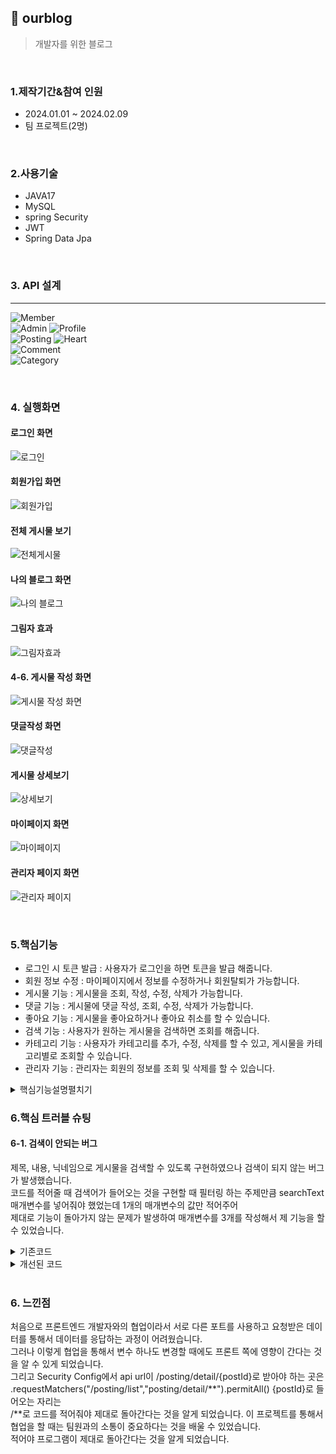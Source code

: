 ## :pushpin: ourblog   
>개발자를 위한 블로그    
   
</br>   

### 1.제작기간&참여 인원   
* 2024.01.01 ~ 2024.02.09   
* 팀 프로젝트(2명)   

</br>

### 2.사용기술   
* JAVA17   
* MySQL   
* spring Security   
* JWT   
* Spring Data Jpa   
       
 </br>     

 ### 3. API 설계 
 ---   
 ![Member](https://github.com/Seoha95/ourblog/assets/107228582/4b4056ba-bb1e-42c5-af66-823252da630d)   
![Admin](https://github.com/Seoha95/ourblog/assets/107228582/4e0ae996-98e3-4bb6-a852-05b56d8881c4)
![Profile](https://github.com/Seoha95/ourblog/assets/107228582/d9071551-c6a4-420f-930e-2c5a2c7cbd69)   
![Posting](https://github.com/Seoha95/ourblog/assets/107228582/fb06c28c-c29a-4bdd-98e1-9cb257cadaf9)
![Heart](https://github.com/Seoha95/ourblog/assets/107228582/00713183-ee70-41ae-b592-9c8019c93b23)   
![Comment](https://github.com/Seoha95/ourblog/assets/107228582/acd8a181-89f0-4569-924c-e0ad96319d9a)   
![Category](https://github.com/Seoha95/ourblog/assets/107228582/767dc16f-a054-4eaf-8e46-fd7a4704c88a)

</br>   

### 4. 실행화면   
#### 로그인 화면   
![로그인](https://github.com/Seoha95/ourblog/assets/107228582/ac07562d-29f9-493c-8ea8-83140e1d281c)    
#### 회원가입 화면   
![회원가입](https://github.com/Seoha95/ourblog/assets/107228582/e903a5e4-36ea-47ac-a358-bda03eb50a08)     
#### 전체 게시물 보기   
![전체게시물](https://github.com/Seoha95/ourblog/assets/107228582/424bb69d-8c04-4b37-9837-e91af7fd1de6)    
#### 나의 블로그 화면   
![나의 블로그](https://github.com/Seoha95/ourblog/assets/107228582/600107b9-d8d5-48e2-a24c-ba0883d9494f)     
#### 그림자 효과   
![그림자효과](https://github.com/Seoha95/ourblog/assets/107228582/4e903ed5-180e-4c0c-8ea2-cd820be611e1)      
#### 4-6. 게시물 작성 화면   
![게시물 작성 화면](https://github.com/Seoha95/ourblog/assets/107228582/bf9221d3-570b-4184-a3d4-d9ed0b9e917b)    
#### 댓글작성 화면   
![댓글작성](https://github.com/Seoha95/ourblog/assets/107228582/6b9f8374-c7df-44e4-b650-5470c00fb645)   
#### 게시물 상세보기  
![상세보기](https://github.com/Seoha95/ourblog/assets/107228582/40f44fee-2c0a-46d9-99dc-60ad051c75aa)  
#### 마이페이지 화면   
![마이페이지](https://github.com/Seoha95/ourblog/assets/107228582/90c97972-fdb1-4dd2-b892-4c5f218c24d6)   
#### 관리자 페이지 화면   
![관리자 페이지](https://github.com/Seoha95/ourblog/assets/107228582/a1edcd45-cdf7-4c25-b8ae-0b3ab625a3a4)   

</br>      

### 5.핵심기능   
  * 로그인 시 토큰 발급 : 사용자가 로그인을 하면 토큰을 발급 해줍니다.   
  * 회원 정보 수정 : 마이페이지에서 정보를 수정하거나 회원탈퇴가 가능합니다. 
  * 게시물 기능 : 게시물을 조회, 작성, 수정, 삭제가 가능합니다. 
  * 댓글 기능 : 게시물에 댓글 작성, 조회, 수정, 삭제가 가능합니다. 
  * 좋아요 기능 : 게시물을 좋아요하거나 좋아요 취소를 할 수 있습니다. 
  * 검색 기능 : 사용자가 원하는 게시물을 검색하면 조회를 해줍니다.
  * 카테고리 기능 : 사용자가 카테고리를 추가, 수정, 삭제를 할 수 있고, 게시물을 카테고리별로 조회할 수 있습니다.
  * 관리자 기능 : 관리자는 회원의 정보를 조회 및 삭제를 할 수 있습니다.     

<details>
<summary>핵심기능설명펼치기</summary>   

#### 5-1. 로그인 시 토큰 발급
* 로그인 기능 📍[코드확인](https://github.com/Seoha95/ourblog/blob/a60351ce53debd4ebff276e1bd8da6208081459d/src/main/java/com/team/ourblog/service/AuthService.java#L51-L71)   
  * 사용자가 로그인시 어세스토큰 생성과 리프레쉬 토큰 생성 후 DB에 저장합니다.
#### 5-2. 회원 정보 수정 
* 회원 정보 수정 📍[코드확인](https://github.com/Seoha95/ourblog/blob/a60351ce53debd4ebff276e1bd8da6208081459d/src/main/java/com/team/ourblog/service/ProfileService.java#L19-L77)   
    * 프로필 이미지, 닉네임, 이메일, 비밀번호를 수정할 수 있습니다.
* 회원 탈퇴 📍[코드확인](https://github.com/Seoha95/ourblog/blob/9cf13fbbbc2b31ef474f6c1894a0ba55f8e01a50/src/main/java/com/team/ourblog/service/AuthService.java#L102-L110)  
    * 회원은 마이페이지에서 회원탈퇴를 할 수 있습니다.
#### 5-3. 게시물 기능 
* 전체 게시물 조회 기능 📍[코드확인](https://github.com/Seoha95/ourblog/blob/a60351ce53debd4ebff276e1bd8da6208081459d/src/main/java/com/team/ourblog/service/PostingService.java#L27-L33)   
    * 회원과 비회원 모두 메인페이지에서 전체 게시물을 볼 수 있습니다. 
* 내 블로그 게시물 조회 기능 📍[코드확인](https://github.com/Seoha95/ourblog/blob/a60351ce53debd4ebff276e1bd8da6208081459d/src/main/java/com/team/ourblog/service/PostingService.java#L35-L41)  
    * 내블로그를 클릭하면 로그인한 사용자의 포스팅한 게시물만 조회를 합니다.
* 게시물 작성 기능 📍[코드확인](https://github.com/Seoha95/ourblog/blob/a60351ce53debd4ebff276e1bd8da6208081459d/src/main/java/com/team/ourblog/service/PostingService.java#L57-L69)  
    * 회원만이 게시물을 작성할 수 있습니다. 
* 게시물 수정 기능 📍[코드확인](https://github.com/Seoha95/ourblog/blob/a60351ce53debd4ebff276e1bd8da6208081459d/src/main/java/com/team/ourblog/service/PostingService.java#L78-L86) 
    * 게시물을 작성한 사용자가 게시물을 수정할 수 있습니다. 
* 게시물 삭제 기능 📍[코드확인](https://github.com/Seoha95/ourblog/blob/a60351ce53debd4ebff276e1bd8da6208081459d/src/main/java/com/team/ourblog/service/PostingService.java#L88-L91) 
    * 게시물을 작성한 사용자가 게시물을 삭제할 수 있습니다.
#### 5-4. 댓글 기능 
* 댓글 조회 기능 📍[코드확인](https://github.com/Seoha95/ourblog/blob/a60351ce53debd4ebff276e1bd8da6208081459d/src/main/java/com/team/ourblog/service/CommentService.java#L29-L35) 
    * 회원과 비회원 모두 게시물에 대한 댓글 리스트를 볼 수 있습니다.
* 댓글 작성 기능 📍[코드확인](https://github.com/Seoha95/ourblog/blob/a60351ce53debd4ebff276e1bd8da6208081459d/src/main/java/com/team/ourblog/service/CommentService.java#L37-L54) 
    * 회원만 게시물에 댓글을 작성할 수 있습니다. 
* 댓글 삭제 기능 📍[코드확인](https://github.com/Seoha95/ourblog/blob/a60351ce53debd4ebff276e1bd8da6208081459d/src/main/java/com/team/ourblog/service/CommentService.java#L56-L67) 
    * 게시물에 댓글을 작성한 작성자만 삭제할 수 있습니다. 
#### 5-5. 좋아요 기능 
* 게시물 좋아요 기능 📍[코드확인](https://github.com/Seoha95/ourblog/blob/a60351ce53debd4ebff276e1bd8da6208081459d/src/main/java/com/team/ourblog/service/HeartService.java#L26-L46) 
    * 게시물 상세보기에 들어가서 회원만 좋아요를 누를 수 있습니다. 
* 게시물 좋아요 취소 기능 📍[코드확인](https://github.com/Seoha95/ourblog/blob/a60351ce53debd4ebff276e1bd8da6208081459d/src/main/java/com/team/ourblog/service/HeartService.java#L48-L64) 
    * 게시물 상세보기에 들어가서 좋아요를 눌렀던 회원이 좋아요 취소를 할 수 있습니다. 
#### 5-6. 검색 기능 
* 게시물 검색 기능 📍[코드확인](https://github.com/Seoha95/ourblog/blob/a60351ce53debd4ebff276e1bd8da6208081459d/src/main/java/com/team/ourblog/service/PostingService.java#L42-L48) 
    * 제목, 내용, 닉네임 중에서 한 글자만 검색해도 연관된 모든 게시물이 조회될 수 있게 구현했습니다.
#### 5-7 카테고리 기능
* 카테고리 기본 4개 생성 기능 📍[코드확인](https://github.com/Seoha95/ourblog/blob/94c313fbbdd3c273c04f4fdc667031519ee0204b/src/main/java/com/team/ourblog/service/MemberService.java#L65-L78)
   * 회원가입시 기본적으로 4개의 카테고리가 생성되도록 구현 했습니다.
* 카테고리 추가 기능 📍[코드확인](https://github.com/Seoha95/ourblog/blob/94c313fbbdd3c273c04f4fdc667031519ee0204b/src/main/java/com/team/ourblog/service/CategoryService.java#L22-L33)
   * 사용자가 카테고리를 추가해서 원하는 이름으로 저장할 수 있습니다.   
* 카테고리 수정 기능 📍[코드확인](https://github.com/Seoha95/ourblog/blob/94c313fbbdd3c273c04f4fdc667031519ee0204b/src/main/java/com/team/ourblog/service/CategoryService.java#L35-L44)
   * 사용자가 기본적으로 제공되는 카테고리나 새로 추가한 카테고리의 이름을 수정할 수 있습니다.    
* 카테고리 삭제 기능 📍[코드확인](https://github.com/Seoha95/ourblog/blob/94c313fbbdd3c273c04f4fdc667031519ee0204b/src/main/java/com/team/ourblog/service/CategoryService.java#L46-L50)
   * 사용자가 선택한 카테고리를 삭제할 수 있습니다.    
#### 5-7. 관리자 기능 
* 회원의 정보를 전체 조회 기능 📍[코드확인](https://github.com/Seoha95/ourblog/blob/a60351ce53debd4ebff276e1bd8da6208081459d/src/main/java/com/team/ourblog/service/MemberService.java#L80-L85)
   * 관리자가 전체 회원의 정보를 볼 수 있습니다.     
* 회원의 정보 관리 기능 📍[코드확인](https://github.com/Seoha95/ourblog/blob/a60351ce53debd4ebff276e1bd8da6208081459d/src/main/java/com/team/ourblog/service/MemberService.java#L86-L92) 
    * 관리자의 권한으로 회원의 정보를 삭제할 수 있습니다.
</br>
</details>   

### 6.핵심 트러블 슈팅
#### 6-1. 검색이 안되는 버그   
제목, 내용, 닉네임으로 게시물을 검색할 수 있도록 구현하였으나 검색이 되지 않는 버그가 발생했습니다.   
코드를 적어줄 때 검색어가 들어오는 것을 구현할 때 필터링 하는 주제만큼 searchText 매개변수를 넣어줘야 했었는데 1개의 매개변수의 값만 적어주어   
제대로 기능이 돌아가지 않는 문제가 발생하여 매개변수를 3개를 작성해서 제 기능을 할 수 있었습니다.   
<details>      
<summary>기존코드</summary>      
<pre>
<code>
    PostingRepository.java   
   public interface PostingRepository extends JpaRepository<Posting,Long> {   
    List<Posting> findByTitleContainingOrContentContainingOrNickNameContainingOrderByCreateDateDesc(String searchText);   
       }
  
    PostingService.java    
     public List<PostingListResponseDto> getPostingList(String searchText){   
        List<Posting> postingList = postingRepository.findByTitleContainingOrContentContainingOrNickNameContainingOrderByCreateDateDesc(searchText);   
         
        return postingList.stream()   
                .map(PostingListResponseDto::fromEntity)   
                .collect(Collectors.toList());   
</code>
</pre>
   
</details>   

<details>
<summary>개선된 코드</summary>
<pre>
<code>   
     PostingRepository.java   
     public interface PostingRepository extends JpaRepository<Posting,Long> {  
     List<Posting> findByTitleContainingOrContentContainingOrNickNameContainingOrderByCreateDateDesc(String title, String content, String nickname);   
     }   
        
     PostingService.java    
     public List<PostingListResponseDto> getPostingList(String searchText){    
     List<Posting> postingList = postingRepository.findByTitleContainingOrContentContainingOrNickNameContainingOrderByCreateDateDesc(searchText, searchText, searchText);     
     return postingList.stream()   
                .map(PostingListResponseDto::fromEntity)   
                .collect(Collectors.toList()); 
</code>    
</pre>   
</details>   
</br>

### 6. 느낀점   
처음으로 프론트엔드 개발자와의 협업이라서 서로 다른 포트를 사용하고 요청받은 데이터를 통해서 데이터를 응답하는 과정이 어려웠습니다.    
그러나 이렇게 협업을 통해서 변수 하나도 변경할 때에도 프론트 쪽에 영향이 간다는 것을 알 수 있게 되었습니다.   
그리고 Security Config에서 api url이 /posting/detail/{postId}로 받아야 하는 곳은 .requestMatchers("/posting/list","posting/detail/**").permitAll() {postId}로 들어오는 자리는    
/**로 코드를 적어줘야 제대로 돌아간다는 것을 알게 되었습니다. 이 프로젝트를 통해서 협업을 할 때는 팀원과의 소통이 중요하다는 것을 배울 수 있었습니다.        
적어야 프로그램이 제대로 돌아간다는 것을 알게 되었습니다.   

